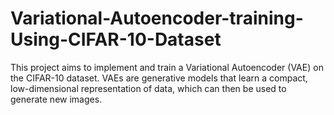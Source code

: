 # Variational-Autoencoder-training-Using-CIFAR-10-Dataset
This project aims to implement and train a Variational Autoencoder (VAE) on the CIFAR-10 dataset.  VAEs are generative models that learn a compact, low-dimensional representation of data, which can then be used to generate new images.
